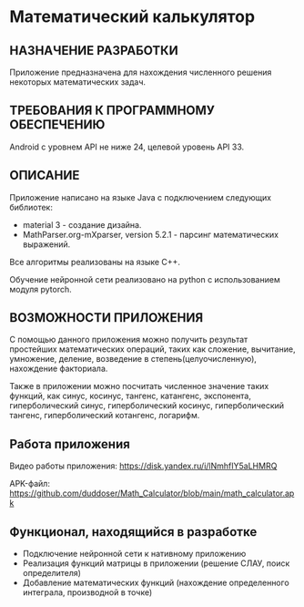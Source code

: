 # Математический калькулятор

## НАЗНАЧЕНИЕ РАЗРАБОТКИ

Приложение предназначена для нахождения численного решения некоторых математических задач.

## ТРЕБОВАНИЯ К ПРОГРАММНОМУ ОБЕСПЕЧЕНИЮ

Android с уровнем API не ниже 24, целевой уровень API 33.

## ОПИСАНИЕ

Приложение написано на языке Java c подключением следующих библиотек:
* material 3 - создание дизайна.
* MathParser.org-mXparser, version 5.2.1 - парсинг математических выражений.

Все алгоритмы реализованы на языке С++. 

Обучение нейронной сети реализовано на python c использованием модуля pytorch.




## ВОЗМОЖНОСТИ ПРИЛОЖЕНИЯ

С помощью данного приложения можно получить результат простейших математических операций, таких как сложение, вычитание, умножение, деление, возведение в степень(целуочисленную), нахождение факториала. 

Также в приложении можно посчитать численное значение таких функций, как синус, косинус, тангенс, катангенс, экспонента, гиперболический синус, гиперболический косинус,
гиперболический тангенс, гиперболический котангенс, логарифм. 


## Работа приложения
Видео работы приложения: https://disk.yandex.ru/i/lNmhfIY5aLHMRQ

APK-файл: https://github.com/duddoser/Math_Calculator/blob/main/math_calculator.apk


## Функционал, находящийся в разработке
* Подключение нейронной сети к нативному приложению
* Реализация функций матрицы в приложении (решение СЛАУ, поиск определителя)
* Добавление математических функций (нахождение определенного интеграла, производной в точке)
